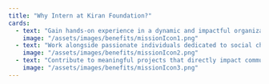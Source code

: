 ```yaml
---
title: "Why Intern at Kiran Foundation?"
cards:
  - text: "Gain hands-on experience in a dynamic and impactful organization"
    image: "/assets/images/benefits/missionIcon1.png"
  - text: "Work alongside passionate individuals dedicated to social change"
    image: "/assets/images/benefits/missionIcon2.png"
  - text: "Contribute to meaningful projects that directly impact communities"
    image: "/assets/images/benefits/missionIcon3.png"
---
```

